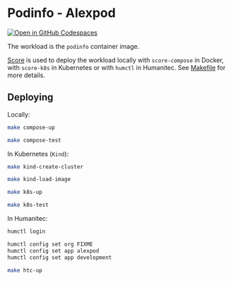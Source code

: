 # Podinfo - Alexpod

[![Open in GitHub Codespaces](https://github.com/codespaces/badge.svg)](https://codespaces.new/htc-kubecon-na-2024/alexpod)

The workload is the `podinfo` container image.

[Score](https://score.dev/) is used to deploy the workload locally with `score-compose` in Docker, with `score-k8s` in Kubernetes or with `humctl` in Humanitec. See [Makefile](Makefile) for more details.

## Deploying

Locally:
```bash
make compose-up

make compose-test
```

In Kubernetes (`Kind`):
```bash
make kind-create-cluster

make kind-load-image

make k8s-up

make k8s-test
```

In Humanitec:
```bash
humctl login

humctl config set org FIXME
humctl config set app alexpod
humctl config set app development

make htc-up
```
